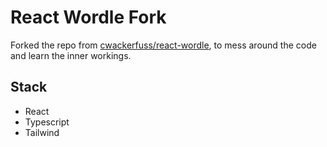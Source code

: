 # React Wordle Fork

Forked the repo from <a href="https://github.com/cwackerfuss/react-wordle/" target="_blank">cwackerfuss/react-wordle</a>, to mess around the code and learn the inner workings.

## Stack
- React
- Typescript
- Tailwind
